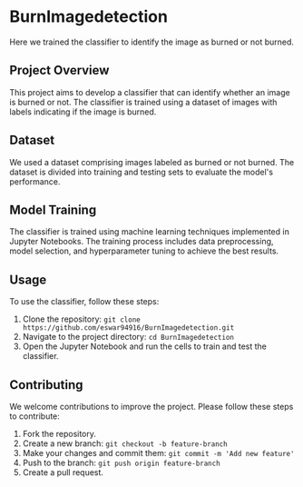 # BurnImagedetection

Here we trained the classifier to identify the image as burned or not burned.

## Project Overview
This project aims to develop a classifier that can identify whether an image is burned or not. The classifier is trained using a dataset of images with labels indicating if the image is burned.

## Dataset
We used a dataset comprising images labeled as burned or not burned. The dataset is divided into training and testing sets to evaluate the model's performance.

## Model Training
The classifier is trained using machine learning techniques implemented in Jupyter Notebooks. The training process includes data preprocessing, model selection, and hyperparameter tuning to achieve the best results.

## Usage
To use the classifier, follow these steps:
1. Clone the repository: `git clone https://github.com/eswar94916/BurnImagedetection.git`
2. Navigate to the project directory: `cd BurnImagedetection`
3. Open the Jupyter Notebook and run the cells to train and test the classifier.

## Contributing
We welcome contributions to improve the project. Please follow these steps to contribute:
1. Fork the repository.
2. Create a new branch: `git checkout -b feature-branch`
3. Make your changes and commit them: `git commit -m 'Add new feature'`
4. Push to the branch: `git push origin feature-branch`
5. Create a pull request.

